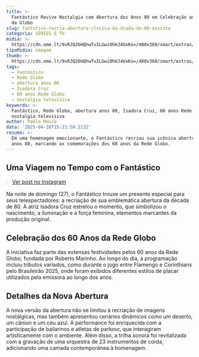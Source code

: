 ```yaml
---
title: >-
  Fantástico Revive Nostalgia com Abertura dos Anos 80 em Celebração aos 60 Anos
  da Globo
slug: fantstico-recria-abertura-clssica-da-dcada-de-80-assista
categoria: SÉRIES E TV
midia: >-
  https://cdn.ome.lt/9vRJQ26HQhwTuILGwi0hHJ4UxKo=/480x360/smart/extras/conteudos/omelete_THUMB_-_2025-04-28T112557.949.png
tipoMidia: imagem
thumb: >-
  https://cdn.ome.lt/9vRJQ26HQhwTuILGwi0hHJ4UxKo=/480x360/smart/extras/conteudos/omelete_THUMB_-_2025-04-28T112557.949.png
tags:
  - Fantástico
  - Rede Globo
  - abertura anos 80
  - Isadora Cruz
  - 60 anos Rede Globo
  - nostalgia televisiva
keywords: >-
  Fantástico, Rede Globo, abertura anos 80, Isadora Cruz, 60 anos Rede Globo,
  nostalgia televisiva
author: Pablo Moura
data: '2025-04-28T15:21:50.213Z'
resumo: >-
  Em uma homenagem emocionante, o Fantástico recriou sua icônica abertura dos
  anos 80, marcando as comemorações dos 60 anos da Rede Globo.
---
```


## Uma Viagem no Tempo com o Fantástico

<blockquote class="instagram-media" data-instgrm-permalink="https://www.instagram.com/reel/DI9_a1gP67P/" data-instgrm-version="14" style="width:100%; max-width:540px; margin:1rem auto;"><a href="https://www.instagram.com/reel/DI9_a1gP67P/">Ver post no Instagram</a></blockquote>

Na noite de domingo (27), o Fantástico trouxe um presente especial para seus telespectadores: a recriação de sua emblemática abertura da década de 80. A atriz Isadora Cruz estrelou o momento, que simbolizou o nascimento, a iluminação e a força feminina, elementos marcantes da produção original.

## Celebração dos 60 Anos da Rede Globo

A iniciativa faz parte das extensas festividades pelos 60 anos da Rede Globo, fundada por Roberto Marinho. Ao longo do dia, a programação incluiu tributos variados, como durante o jogo entre Flamengo e Corinthians pelo Brasileirão 2025, onde foram exibidos diferentes estilos de placar utilizados pela emissora ao longo dos anos.

## Detalhes da Nova Abertura

A nova versão da abertura não se limitou à recriação de imagens nostálgicas, mas também apresentou cenários dinâmicos como um deserto, um cânion e um céu azul. A performance foi enriquecida com a participação de bailarinos e atletas de parkour, que interagiram artisticamente com o ambiente. Além disso, a trilha sonora foi revitalizada com a gravação de uma orquestra de 23 instrumentos de corda, adicionando uma camada contemporânea à homenagem.
